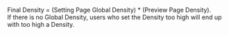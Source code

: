 Final Density = (Setting Page Global Density) * (Preview Page Density).  
If there is no Global Density, users who set the Density too high will end up with too high a Density.
